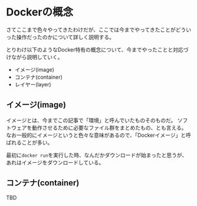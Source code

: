 # Dockerの概念

さてここまで色々やってきたわけだが、ここでは今までやってきたことがどういった操作だったのかについて詳しく説明する。

とりわけ以下のようなDocker特有の概念について、今までやったことと対応づけながら説明していく。

- イメージ(image)
- コンテナ(container)
- レイヤー(layer)

## イメージ(image)

イメージとは、今までこの記事で「環境」と呼んでいたものそのものだ。
ソフトウェアを動作させるために必要なファイル群をまとめたもの、とも言える。
なお一般的にイメージというと色々な意味があるので、「Dockerイメージ」と呼ばれることが多い。

最初に`docker run`を実行した時、なんだかダウンロードが始まったと思うが、あれはイメージをダウンロードしている。

## コンテナ(container)

TBD
